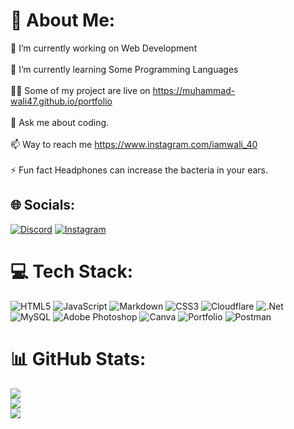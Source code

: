 # 💫 About Me:
🔭 I’m currently working on Web Development<br><br>🌱 I’m currently learning Some Programming Languages<br><br>👨‍💻 Some of my project are live on https://muhammad-wali47.github.io/portfolio<br><br>💬 Ask me about coding.<br><br>📫 Way to reach me https://www.instagram.com/iamwali_40 <br><br>⚡ Fun fact Headphones can increase the bacteria in your ears.


## 🌐 Socials:
[![Discord](https://img.shields.io/badge/Discord-%237289DA.svg?logo=discord&logoColor=white)](https://discord.gg/https://discord.gg/hBhgqj4Sqp) [![Instagram](https://img.shields.io/badge/Instagram-%23E4405F.svg?logo=Instagram&logoColor=white)](https://instagram.com/iamwali_40) 

# 💻 Tech Stack:
![HTML5](https://img.shields.io/badge/html5-%23E34F26.svg?style=for-the-badge&logo=html5&logoColor=white) ![JavaScript](https://img.shields.io/badge/javascript-%23323330.svg?style=for-the-badge&logo=javascript&logoColor=%23F7DF1E) ![Markdown](https://img.shields.io/badge/markdown-%23000000.svg?style=for-the-badge&logo=markdown&logoColor=white) ![CSS3](https://img.shields.io/badge/css3-%231572B6.svg?style=for-the-badge&logo=css3&logoColor=white) ![Cloudflare](https://img.shields.io/badge/Cloudflare-F38020?style=for-the-badge&logo=Cloudflare&logoColor=white) ![.Net](https://img.shields.io/badge/.NET-5C2D91?style=for-the-badge&logo=.net&logoColor=white) ![MySQL](https://img.shields.io/badge/mysql-%2300f.svg?style=for-the-badge&logo=mysql&logoColor=white) ![Adobe Photoshop](https://img.shields.io/badge/adobephotoshop-%2331A8FF.svg?style=for-the-badge&logo=adobephotoshop&logoColor=white) ![Canva](https://img.shields.io/badge/Canva-%2300C4CC.svg?style=for-the-badge&logo=Canva&logoColor=white) ![Portfolio](https://img.shields.io/badge/Portfolio-%23000000.svg?style=for-the-badge&logo=firefox&logoColor=#FF7139) ![Postman](https://img.shields.io/badge/Postman-FF6C37?style=for-the-badge&logo=postman&logoColor=white)
# 📊 GitHub Stats:
![](https://github-readme-stats.vercel.app/api?username=Muhammad-wali47&theme=blueberry&hide_border=false&include_all_commits=false&count_private=false)<br/>
![](https://github-readme-streak-stats.herokuapp.com/?user=Muhammad-wali47&theme=blueberry&hide_border=false)<br/>
![](https://github-readme-stats.vercel.app/api/top-langs/?username=Muhammad-wali47&theme=blueberry&hide_border=false&include_all_commits=false&count_private=false&layout=compact)

<!-- Proudly created with GPRM ( https://gprm.itsvg.in ) -->  
